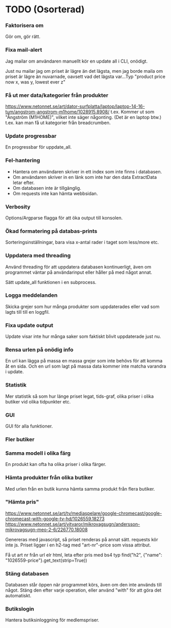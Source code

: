 # TODO (Osorterad)

### Faktorisera om

Gör om, gör rätt.

### Fixa mail-alert

Jag mailar om användaren manuellt kör en update all i CLI, onödigt.

Just nu mailar jag om priset är lägre än det lägsta, men jag borde maila om priset är lägre än nuvarnade, oavsett vad det lägsta var...Typ "product price now x, was y, lowest ever z"

### Få ut mer data/kategorier från produkter

<https://www.netonnet.se/art/dator-surfplatta/laptop/laptop-14-16-tum/angstrom-angstrom-m1home/1028915.8908/> t.ex. Kommer ut som "Ångström  (M1HOME)", vilket inte säger någonting. (Det är en laptop btw.) t.ex. kan man få ut kategorier från breadcrumben.

### Update progressbar

En progressbar för uppdate_all.

### Fel-hantering

- Hantera om användaren skriver in ett index som inte finns i databasen.
- Om användaren skriver in en länk som inte har den data ExtractData letar efter.
- Om databasen inte är tillgänglig.
- Om requests inte kan hämta webbsidan.

### Verbosity

Options/Argparse flagga för att öka output till konsolen.

### Ökad formatering på databas-prints

Sorteringsinställningar, bara visa x-antal rader i taget som less/more etc.

### Uppdatera med threading

Använd threading för att uppdatera databasen kontinuerligt, även om programmet väntar på användarinput eller håller på med något annat.

Sätt update_all funktionen i en subprocess.

### Logga meddelanden

Skicka grejer som hur många produkter som uppdaterades eller vad som lagts till till en loggfil.

### Fixa update output

Update visar inte hur många saker som faktiskt blivit uppdaterade just nu.

### Rensa urlen på onödig info

En url kan lägga på massa en massa grejer som inte behövs för att komma åt en sida. Och en url som lagt på massa data kommer inte matcha varandra i update.

### Statistik

Mer statistik så som hur länge priset legat, tids-graf, olika priser i olika butiker vid olika tidpunkter etc.

### GUI

GUI för alla funktioner.

### Fler butiker

### Samma modell i olika färg

En produkt kan ofta ha olika priser i olika färger.

### Hämta produkter från olika butiker

Med urlen från en butik kunna hämta samma produkt från flera butiker.

### "Hämta pris"

<https://www.netonnet.se/art/tv/mediaspelare/google-chromecast/google-chromecast-with-google-tv-hd/1026559.18273>
<https://www.netonnet.se/art/vitvaror/mikrovagsugn/andersson-mikrovagsugn-meo-2-6/226770.18008>

Genereras med javascript, så priset renderas på annat sätt. requests kör inte js. Priset ligger i en h2-tag med "art-nr"-price som vissa attribut.

Få ut art nr från url elr html, leta efter pris med bs4 typ find("h2", {"name": "1026559-price"}.get_text(strip=True))

### Stäng databasen

Databasen står öppen när programmet körs, även om den inte används till något. Stäng den efter varje operation, eller använd "with" för att göra det automatiskt.

### Butikslogin

Hantera butiksinloggning för medlemspriser.
